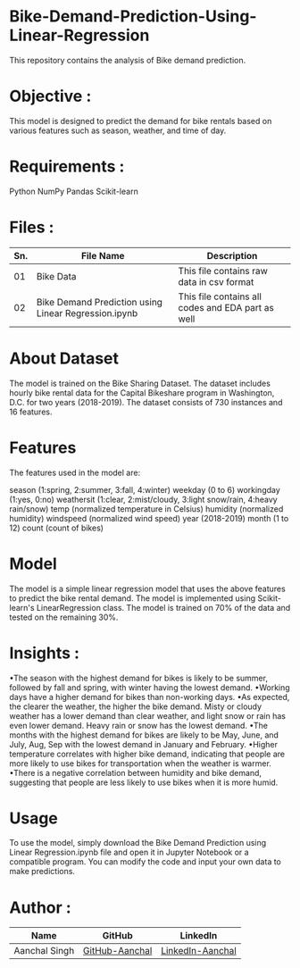 # Bike-Demand-Prediction-Using-Linear-Regression
This repository contains the analysis of Bike demand prediction.

# Objective :
This model is designed to predict the demand for bike rentals based on various features such as season, weather, and time of day.

# Requirements :
Python 
NumPy
Pandas
Scikit-learn

# Files :
| Sn. | File Name | Description |
| - | - | - |
| 01 | Bike Data | This file contains raw data in csv format |
| 02 | Bike Demand Prediction using Linear Regression.ipynb | This file contains all codes and EDA part as well |

# About Dataset
The model is trained on the Bike Sharing Dataset. 
The dataset includes hourly bike rental data for the Capital Bikeshare program in Washington, D.C. for two years (2018-2019). 
The dataset consists of 730 instances and 16 features.

# Features
The features used in the model are:

season (1:spring, 2:summer, 3:fall, 4:winter)
weekday (0 to 6)
workingday (1:yes, 0:no)
weathersit (1:clear, 2:mist/cloudy, 3:light snow/rain, 4:heavy rain/snow)
temp (normalized temperature in Celsius)
humidity (normalized humidity)
windspeed (normalized wind speed)
year (2018-2019)
month (1 to 12)
count (count of bikes)

# Model
The model is a simple linear regression model that uses the above features to predict the bike rental demand. 
The model is implemented using Scikit-learn's LinearRegression class. The model is trained on 70% of the data and tested on the remaining 30%.

# Insights :
•The season with the highest demand for bikes is likely to be summer, followed by fall and spring, with winter having the lowest demand.
•Working days have a higher demand for bikes than non-working days.
•As expected, the clearer the weather, the higher the bike demand. Misty or cloudy weather has a lower demand than clear weather, and light snow or rain has even lower demand. Heavy rain or snow has the lowest demand.
•The months with the highest demand for bikes are likely to be May, June, and July, Aug, Sep with the lowest demand in January and February.
•Higher temperature correlates with higher bike demand, indicating that people are more likely to use bikes for transportation when the weather is warmer.
•There is a negative correlation between humidity and bike demand, suggesting that people are less likely to use bikes when it is more humid.

# Usage
To use the model, simply download the Bike Demand Prediction using Linear Regression.ipynb file and open it in Jupyter Notebook or a compatible program. 
You can modify the code and input your own data to make predictions.


# Author :
| Name | GitHub | LinkedIn |
| - | - | - |
| Aanchal Singh | [GitHub-Aanchal](https://github.com/aanchalchauhan) | [LinkedIn-Aanchal](https://www.linkedin.com/in/aanchalschauhan/) |
